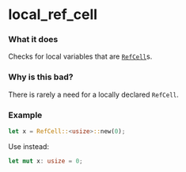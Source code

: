# local_ref_cell

### What it does
Checks for local variables that are [`RefCell`]s.

### Why is this bad?
There is rarely a need for a locally declared `RefCell`.

### Example
```rust
let x = RefCell::<usize>::new(0);
```
Use instead:
```rust
let mut x: usize = 0;
```

[`RefCell`]: https://doc.rust-lang.org/std/cell/struct.RefCell.html
